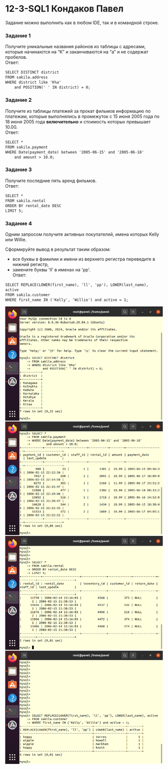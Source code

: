 # 12-3-SQL1 Кондаков Павел  
Задание можно выполнить как в любом IDE, так и в командной строке.  

### Задание 1

Получите уникальные названия районов из таблицы с адресами, которые начинаются на “K” и заканчиваются на “a” и не содержат пробелов.  
Ответ:  
```
SELECT DISTINCT district
FROM sakila.address
WHERE district like 'K%a'
	and POSITION(' ' IN district) = 0;
```  
### Задание 2

Получите из таблицы платежей за прокат фильмов информацию по платежам, которые выполнялись в промежуток с 15 июня 2005 года по 18 июня 2005 года **включительно** и стоимость которых превышает 10.00.  
Ответ:  
```
SELECT *  
FROM sakila.payment  
WHERE Date(payment_date) between '2005-06-15' and '2005-06-18'  
	and amount > 10.0;  
```  
### Задание 3  

Получите последние пять аренд фильмов.  
Ответ:  
```
SELECT *
FROM sakila.rental
ORDER BY rental_date DESC
LIMIT 5;
```  
### Задание 4  

Одним запросом получите активных покупателей, имена которых Kelly или Willie.   

Сформируйте вывод в результат таким образом:
- все буквы в фамилии и имени из верхнего регистра переведите в нижний регистр,  
- замените буквы 'll' в именах на 'pp'.  
Ответ:  
```
SELECT REPLACE(LOWER(first_name), 'll', 'pp'), LOWER(last_name), active
FROM sakila.customer
WHERE first_name IN ('Kelly', 'Willie') and active = 1;
```  
![alt text](https://github.com/PavelKondakov22/12-3-SQL1/blob/main/s1.png)  
![alt text](https://github.com/PavelKondakov22/12-3-SQL1/blob/main/s2.png)  
![alt text](https://github.com/PavelKondakov22/12-3-SQL1/blob/main/s3.png)  
![alt text](https://github.com/PavelKondakov22/12-3-SQL1/blob/main/s4.png)  
